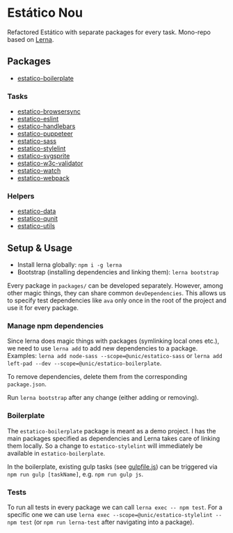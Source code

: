 # Estático Nou

Refactored Estático with separate packages for every task. Mono-repo based on [Lerna](https://github.com/lerna/lerna).

## Packages

- [estatico-boilerplate](packages/estatico-boilerplate)

### Tasks

- [estatico-browsersync](packages/estatico-browsersync)
- [estatico-eslint](packages/estatico-eslint)
- [estatico-handlebars](packages/estatico-handlebars)
- [estatico-puppeteer](packages/estatico-puppeteer)
- [estatico-sass](packages/estatico-sass)
- [estatico-stylelint](packages/estatico-stylelint)
- [estatico-svgsprite](packages/estatico-svgsprite)
- [estatico-w3c-validator](packages/estatico-w3c-validator)
- [estatico-watch](packages/estatico-watch)
- [estatico-webpack](packages/estatico-webpack)

### Helpers

- [estatico-data](packages/estatico-data)
- [estatico-qunit](packages/estatico-qunit)
- [estatico-utils](packages/estatico-utils)

## Setup & Usage

- Install lerna globally: `npm i -g lerna`
- Bootstrap (installing dependencies and linking them): `lerna bootstrap` 

Every package in `packages/` can be developed separately. However, among other magic things, they can share common `devDependencies`. This allows us to specify test dependencies like `ava` only once in the root of the project and use it for every package.

### Manage npm dependencies

Since lerna does magic things with packages (symlinking local ones etc.), we need to use `lerna add` to add new dependencies to a package. Examples: `lerna add node-sass --scope=@unic/estatico-sass` or `lerna add left-pad --dev --scope=@unic/estatico-boilerplate`.

To remove dependencies, delete them from the corresponding `package.json`.

Run `lerna bootstrap` after any change (either adding or removing).

### Boilerplate

The `estatico-boilerplate` package is meant as a demo project. I has the main packages specified as dependencies and Lerna takes care of linking them locally. So a change to `estatico-stylelint` will immediately be available in `estatico-boilerplate`.

In the boilerplate, existing gulp tasks (see [gulpfile.js](packages/estatico-boilerplate/gulpfile.js)) can be triggered via `npm run gulp [taskName]`, e.g. `npm run gulp js`.

### Tests

To run all tests in every package we can call `lerna exec -- npm test`. For a specific one we can use `lerna exec --scope=@unic/estatico-stylelint -- npm test` (or `npm run lerna-test` after navigating into a package).
